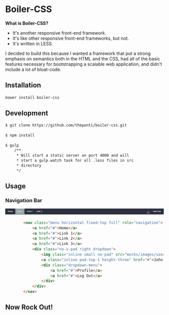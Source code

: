# Boiler-CSS

**What is Boiler-CSS?**
* It's another responsive front-end framework.  
* It's like other responsive front-end frameworks, but not.  
* It's written in LESS.

I decided to build this because I wanted a framework that put a strong emphasis on semantics both in the HTML and the CSS, had all of the basic features necessary for bootstrapping a scalable web application, and didn't include a lot of bloat-code.

## Installation

```bash
bower install boiler-css
```

## Development
```base
$ git clone https://github.com/theponti/boiler-css.git

$ npm install

$ gulp
    /**
     * Will start a static server on port 4000 and will
     * start a gulp.watch task for all .less files in src
     * directory
     */
```

## Usage

### Navigation Bar

![Fixed Top Navigation Bar](./images/nav_bar.png)

```html
        <nav class="menu horizontal fixed-top full" role="navigation">
            <a href="#">Home</a>
            <a href="#">Link 1</a>
            <a href="#">Link 2</a>
            <a href="#">Link 3</a>
            <div class="no-v-pad right dropdown">
                <img class="inline small no-pad" src="mocks/images/user.png" alt="user's picture">
                <a class="inline pad-top-1 height-three" href="#">John Doe</a>
                <div class="dropdown-menu">
                    <a href="#">Profile</a>
                    <a href="#">Log Out</a>
                </div>
            </div>
        </nav>
```

## Now Rock Out!
